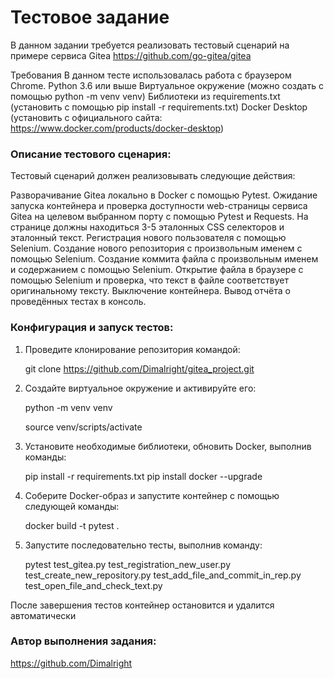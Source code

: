 
# Тестовое задание

В данном задании требуется реализовать тестовый сценарий на примере сервиса Gitea https://github.com/go-gitea/gitea

Требования
В данном тесте использовалась работа с браузером Chrome.
Python 3.6 или выше
Виртуальное окружение (можно создать с помощью python -m venv venv)
Библиотеки из requirements.txt (установить с помощью pip install -r requirements.txt)
Docker Desktop (установить с официального сайта: https://www.docker.com/products/docker-desktop)

### Описание тестового сценария:
Тестовый сценарий должен реализовывать следующие действия:

Разворачивание Gitea локально в Docker с помощью Pytest.
Ожидание запуска контейнера и проверка доступности web-страницы сервиса Gitea на целевом выбранном порту с помощью Pytest и Requests. На странице должны находиться 3-5 эталонных CSS селекторов и эталонный текст.
Регистрация нового пользователя с помощью Selenium.
Создание нового репозитория с произвольным именем с помощью Selenium.
Создание коммита файла с произвольным именем и содержанием с помощью Selenium.
Открытие файла в браузере с помощью Selenium и проверка, что текст в файле соответствует оригинальному тексту.
Выключение контейнера.
Вывод отчёта о проведённых тестах в консоль.

### Конфигурация и запуск тестов:

1. Проведите клонирование репозитория командой:

   git clone https://github.com/Dimalright/gitea_project.git

2. Создайте виртуальное окружение и активируйте его:

    python -m venv venv

    source venv/scripts/activate
3. Установите необходимые библиотеки, обновить Docker, выполнив команды:

    pip install -r requirements.txt
    pip install docker --upgrade

4. Соберите Docker-образ и запустите контейнер с помощью следующей команды:

    docker build -t pytest .

5. Запустите последовательно тесты, выполнив команду:

    pytest test_gitea.py test_registration_new_user.py test_create_new_repository.py test_add_file_and_commit_in_rep.py test_open_file_and_check_text.py

После завершения тестов контейнер остановится и удалится автоматически

### Автор выполнения задания:

https://github.com/Dimalright